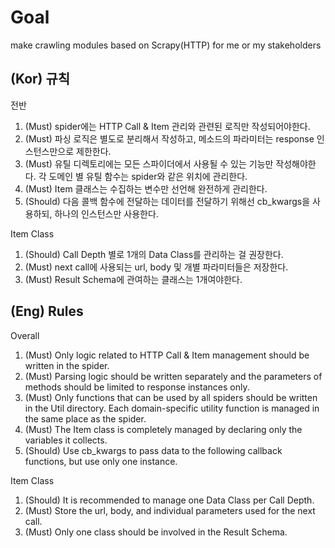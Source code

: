 # Goal
make crawling modules based on Scrapy(HTTP) for me or my stakeholders

## (Kor) 규칙 
전반
1. (Must) spider에는 HTTP Call & Item 관리와 관련된 로직만 작성되어야한다.
2. (Must) 파싱 로직은 별도로 분리해서 작성하고, 메소드의 파라미터는 response 인스턴스만으로 제한한다.
3. (Must) 유틸 디렉토리에는 모든 스파이더에서 사용될 수 있는 기능만 작성해야한다. 각 도메인 별 유틸 함수는 spider와 같은 위치에 관리한다.
4. (Must) Item 클래스는 수집하는 변수만 선언해 완전하게 관리한다. 
5. (Should) 다음 콜백 함수에 전달하는 데이터를 전달하기 위해선 cb_kwargs을 사용하되, 하나의 인스턴스만 사용한다.

Item Class
1. (Should) Call Depth 별로 1개의 Data Class를 관리하는 걸 권장한다.
2. (Must) next call에 사용되는 url, body 및 개별 파라미터들은 저장한다.
3. (Must) Result Schema에 관여하는 클래스는 1개여야한다.

## (Eng) Rules
Overall
1. (Must) Only logic related to HTTP Call & Item management should be written in the spider.
2. (Must) Parsing logic should be written separately and the parameters of methods should be limited to response instances only.
3. (Must) Only functions that can be used by all spiders should be written in the Util directory. Each domain-specific utility function is managed in the same place as the spider.
4. (Must) The Item class is completely managed by declaring only the variables it collects.
5. (Should) Use cb_kwargs to pass data to the following callback functions, but use only one instance.

Item Class
1. (Should) It is recommended to manage one Data Class per Call Depth.
2. (Must) Store the url, body, and individual parameters used for the next call.
3. (Must) Only one class should be involved in the Result Schema.